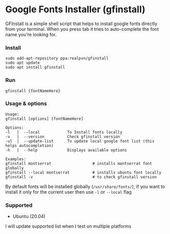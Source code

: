 # Google Fonts Installer (gfinstall)
GFInstall is a simple shell script that helps to install google fonts directly from your terminal. When you press tab it tries to auto-complete the font name you're looking for.

### Install
```
sudo add-apt-repository ppa:realpvn/gfinstall
sudo apt update
sudo apt install gfinstall
```

### Run
```
gfinstall {fontNameHere}
```

### Usage & options
```
Usage:
gfinstall [options] [fontNameHere]

Options:
-l   |  --local            To Install fonts locally
-v   |  --version          Check gfinstall version
-ul  |  --update-list      To update local google font list (this helps autocompletion)
-h   |  --help             Displays available options

Examples:
gfinstall montserrat                  # installs montserrat font globally
gfinstall --local montserrat          # installs ubuntu font locally
gfinstall -v                          # to check gfinstall version
```
By default fonts will be installed globally (`/usr/share/fonts/`), if you want to install it only for the current user then use `-l` or `--local` flag

### Supported
- Ubuntu (20.04)

I will update supported list when I test on multiple platforms
